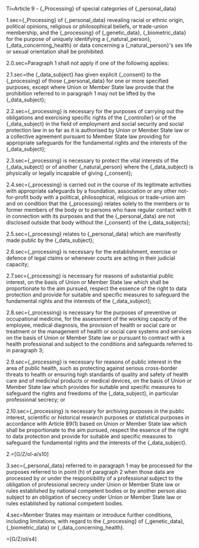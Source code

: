 Ti=Article 9 - {_Processing} of special categories of {_personal_data}

1.sec={_Processing} of {_personal_data} revealing racial or ethnic origin, political opinions, religious or philosophical beliefs, or trade-union membership, and the {_processing} of {_genetic_data}, {_biometric_data} for the purpose of uniquely identifying a {_natural_person}, {_data_concerning_health} or data concerning a {_natural_person}'s sex life or sexual orientation shall be prohibited.

2.0.sec=Paragraph 1 shall not apply if one of the following applies:

2.1.sec=the {_data_subject} has given explicit {_consent} to the {_processing} of those {_personal_data} for one or more specified purposes, except where Union or Member State law provide that the prohibition referred to in paragraph 1 may not be lifted by the {_data_subject};

2.2.sec={_processing} is necessary for the purposes of carrying out the obligations and exercising specific rights of the {_controller} or of the {_data_subject} in the field of employment and social security and social protection law in so far as it is authorised by Union or Member State law or a collective agreement pursuant to Member State law providing for appropriate safeguards for the fundamental rights and the interests of the {_data_subject};

2.3.sec={_processing} is necessary to protect the vital interests of the {_data_subject} or of another {_natural_person} where the {_data_subject} is physically or legally incapable of giving {_consent};

2.4.sec={_processing} is carried out in the course of its legitimate activities with appropriate safeguards by a foundation, association or any other not-for-profit body with a political, philosophical, religious or trade-union aim and on condition that the {_processing} relates solely to the members or to former members of the body or to persons who have regular contact with it in connection with its purposes and that the {_personal_data} are not disclosed outside that body without the {_consent} of the {_data_subjects};

2.5.sec={_processing} relates to {_personal_data} which are manifestly made public by the {_data_subject};

2.6.sec={_processing} is necessary for the establishment, exercise or defence of legal claims or whenever courts are acting in their judicial capacity;

2.7.sec={_processing} is necessary for reasons of substantial public interest, on the basis of Union or Member State law which shall be proportionate to the aim pursued, respect the essence of the right to data protection and provide for suitable and specific measures to safeguard the fundamental rights and the interests of the {_data_subject}; 

2.8.sec={_processing} is necessary for the purposes of preventive or occupational medicine, for the assessment of the working capacity of the employee, medical diagnosis, the provision of health or social care or treatment or the management of health or social care systems and services on the basis of Union or Member State law or pursuant to contract with a health professional and subject to the conditions and safeguards referred to in paragraph 3;

2.9.sec={_processing} is necessary for reasons of public interest in the area of public health, such as protecting against serious cross-border threats to health or ensuring high standards of quality and safety of health care and of medicinal products or medical devices, on the basis of Union or Member State law which provides for suitable and specific measures to safeguard the rights and freedoms of the {_data_subject}, in particular professional secrecy; or

2.10.sec={_processing} is necessary for archiving purposes in the public interest, scientific or historical research purposes or statistical purposes in accordance with Article 89(1) based on Union or Member State law which shall be proportionate to the aim pursued, respect the essence of the right to data protection and provide for suitable and specific measures to safeguard the fundamental rights and the interests of the {_data_subject}.

2.=[G/Z/ol-a/s10]

3.sec={_personal_data} referred to in paragraph 1 may be processed for the purposes referred to in point (h) of paragraph 2 when those data are processed by or under the responsibility of a professional subject to the obligation of professional secrecy under Union or Member State law or rules established by national competent bodies or by another person also subject to an obligation of secrecy under Union or Member State law or rules established by national competent bodies.

4.sec=Member States may maintain or introduce further conditions, including limitations, with regard to the {_processing} of {_genetic_data}, {_biometric_data} or {_data_concerning_health}.

=[G/Z/ol/s4]
